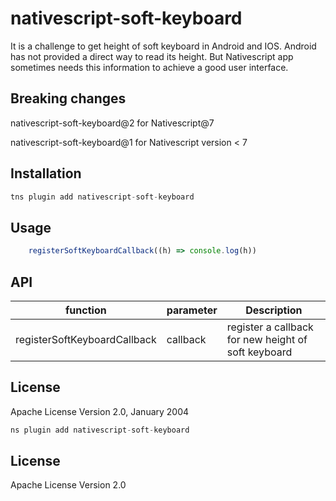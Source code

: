 # nativescript-soft-keyboard

It is a challenge to get height of soft keyboard in Android and IOS. Android has not provided a direct way to read its height. But Nativescript app sometimes needs this information to achieve a good user interface.

## Breaking changes
nativescript-soft-keyboard@2 for Nativescript@7

nativescript-soft-keyboard@1 for Nativescript version < 7

## Installation

```javascript
tns plugin add nativescript-soft-keyboard
```

## Usage

```javascript
    registerSoftKeyboardCallback((h) => console.log(h))
```


## API

| function | parameter | Description |
| --- | --- | --- |
| registerSoftKeyboardCallback | callback | register a callback for new height of soft keyboard |

## License

Apache License Version 2.0, January 2004

```javascript
ns plugin add nativescript-soft-keyboard
```


## License

Apache License Version 2.0
